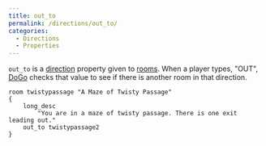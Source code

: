 ```yaml
---
title: out_to
permalink: /directions/out_to/
categories: 
  - Directions
  - Properties
---
```


`out_to` is a [direction](classes/direction/) property given to
[rooms](basics/rooms/). When a player types, "OUT",
[DoGo](verb-routines/dogo/) checks that value to see if there is another
room in that direction.

    room twistypassage "A Maze of Twisty Passage"
    {
        long_desc
            "You are in a maze of twisty passage. There is one exit leading out."
        out_to twistypassage2
    }
